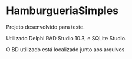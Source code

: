 # HamburgueriaSimples

Projeto desenvolvido para teste.

Utilizado Delphi RAD Studio 10.3, e SQLite Studio.

O BD utilizado está localizado junto aos arquivos
